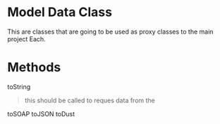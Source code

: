 # Model Data Class
This are classes that are going to be used as proxy classes to the main project 
Each.

# Methods
toString
> this should be called to reques data from the 

toSOAP
toJSON
toDust